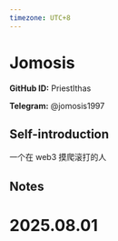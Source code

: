 ```yaml
---
timezone: UTC+8
---
```


# Jomosis

**GitHub ID:** PriestIthas

**Telegram:** @jomosis1997

## Self-introduction

一个在 web3 摸爬滚打的人

## Notes

<!-- Content_START -->

# 2025.08.01


<!-- Content_END -->
